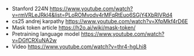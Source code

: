 - Stanford 224N https://www.youtube.com/watch?v=rmVRLeJRkl4&list=PLoROMvodv4rMFqRtEuo6SGjY4XbRIVRd4
- cs25 andrej karpathy https://www.youtube.com/watch?v=XfpMkf4rD6E
- Mask token article https://h2o.ai/wiki/mask-token/
- Pretraining language model https://www.youtube.com/watch?v=DGfCRXuNA2w
- Video https://www.youtube.com/watch?v=thr4-hgLhi8